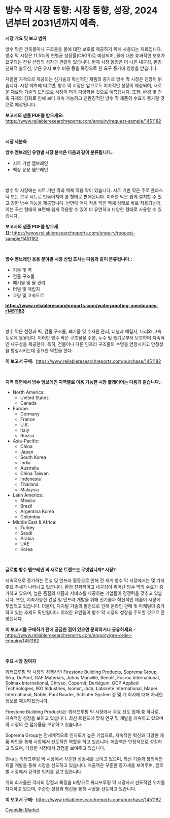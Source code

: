 <p><h1>방수 막 시장 동향: 시장 동향, 성장, 2024년부터 2031년까지 예측.</h1></p><p><strong>시장 개요 및 보고 범위</strong></p>
<p><p>방수 막은 건축물이나 구조물을 물에 대한 보호를 제공하기 위해 사용되는 재료입니다. 방수 막 시장은 11.5%의 연평균 성장률(CAGR)로 예상되며, 물에 대한 효과적인 보호가 요구되는 건설 산업의 성장과 관련이 있습니다. 현재 시장 동향은 더 나은 내구성, 환경 친화적 솔루션, 낮은 유지 보수 비용 등을 특징으로 한 요구 증가에 영향을 받습니다.</p><p>저렴한 가격으로 제공되는 신기술과 혁신적인 제품의 증가로 방수 막 시장은 전망이 밝습니다. 시장 예측에 따르면, 방수 막 시장은 앞으로도 지속적인 성장이 예상되며, 새로운 재료와 기술의 도입으로 시장이 더욱 다양화될 것으로 예측됩니다. 또한, 환경 및 건축 규제의 강화로 인해 보다 지속 가능하고 친환경적인 방수 막 제품의 수요가 증가할 것으로 예상됩니다.</p></p>
<p><strong>보고서의 샘플 PDF를 받으세요:</strong> <a href="https://www.reliableresearchreports.com/enquiry/request-sample/1451182">https://www.reliableresearchreports.com/enquiry/request-sample/1451182</a></p>
<p>&nbsp;</p>
<p><strong>시장 세분화</strong></p>
<p><strong>방수 멤브레인 유형별 시장 분석은 다음과 같이 분류됩니다.:</strong></p>
<p><ul><li>시트 기반 멤브레인</li><li>액상 응용 멤브레인</li></ul></p>
<p>&nbsp;</p>
<p><p>방수 막 시장에는 시트 기반 막과 액체 적용 막이 있습니다. 시트 기반 막은 주로 플라스틱 또는 고무 시트로 만들어지며 롤 형태로 판매됩니다. 이러한 막은 쉽게 설치할 수 있고 강한 방수 기능을 제공합니다. 반면에 액체 적용 막은 액체 상태로 바로 적용되는데, 이는 곡선 형태의 표면에 쉽게 적용할 수 있어 더 유연하고 다양한 형태로 사용할 수 있습니다.</p></p>
<p><strong>보고서의 샘플 PDF를 받으세요:</strong>&nbsp;<a href="https://www.reliableresearchreports.com/enquiry/request-sample/1451182">https://www.reliableresearchreports.com/enquiry/request-sample/1451182</a></p>
<p>&nbsp;</p>
<p><strong> 방수 멤브레인 응용 분야별 시장 산업 조사는 다음과 같이 분류됩니다.:</strong></p>
<p><ul><li>지붕 및 벽</li><li>건물 구조물</li><li>폐기물 및 물 관리</li><li>터널 및 매립지</li><li>교량 및 고속도로</li></ul></p>
<p><strong><a href="https://www.reliableresearchreports.com/waterproofing-membranes-r1451182">https://www.reliableresearchreports.com/waterproofing-membranes-r1451182</a></strong></p>
<p>&nbsp;</p>
<p><p>방수 막은 천장과 벽, 건물 구조물, 폐기물 및 수자원 관리, 터널과 매립지, 다리와 고속도로에 응용된다. 이러한 방수 막은 구조물을 수분, 누수 및 습기로부터 보호하며 지속적인 내구성을 제공한다. 특히, 건물이나 다른 인프라 구조물의 수명을 연장시키고 안정성을 향상시키는데 중요한 역할을 한다.</p></p>
<p><strong>이 보고서 구매:</strong>&nbsp; <a href="https://www.reliableresearchreports.com/purchase/1451182">https://www.reliableresearchreports.com/purchase/1451182</a></p>
<p>&nbsp;</p>
<p><strong>지역 측면에서 방수 멤브레인 지역별로 이용 가능한 시장 플레이어는 다음과 같습니다.:</strong></p>
<p><ul>
    <li>
        North America:
        <ul>
            <li>United States</li>
            <li>Canada</li>
        </ul>
    </li>
    <li>
        Europe:
        <ul>
            <li>Germany</li>
            <li>France</li>
            <li>U.K.</li>
            <li>Italy</li>
            <li>Russia</li>
        </ul>
    </li>
    <li>
        Asia-Pacific:
        <ul>
            <li>China</li>
            <li>Japan</li>
            <li>South Korea</li>
            <li>India</li>
            <li>Australia</li>
            <li>China Taiwan</li>
            <li>Indonesia</li>
            <li>Thailand</li>
            <li>Malaysia</li>
        </ul>
    </li>
    <li>
        Latin America:
        <ul>
            <li>Mexico</li>
            <li>Brazil</li>
            <li>Argentina Korea</li>
            <li>Colombia</li>
        </ul>
    </li>
    <li>
        Middle East & Africa:
        <ul>
            <li>Turkey</li>
            <li>Saudi</li>
            <li>Arabia</li>
            <li>UAE</li>
            <li>Korea</li>
        </ul>
    </li>
    </ul></p>
<p>&nbsp;</p>
<p><strong>글로벌 방수 멤브레인 의 새로운 트렌드는 무엇입니까? 시장?</strong></p>
<p><p>지속적으로 증가하는 건설 및 인프라 활동으로 인해 전 세계 방수 막 시장에서는 몇 가지 주요 추세가 나타나고 있습니다. 환경 친화적이고 내구성이 뛰어난 방수 막의 수요가 증가하고 있으며, 높은 품질의 제품과 서비스를 제공하는 기업들이 경쟁력을 갖추고 있습니다. 또한, 지속가능한 건설 및 인프라 개발을 위해 신기술과 혁신적인 제품이 시장에 투입되고 있습니다. 더불어, 디지털 기술의 발전으로 인해 온라인 판매 및 마케팅이 증가하고 있는 추세도 확인됩니다. 이러한 요인들이 방수 막 시장의 성장을 주도할 것으로 전망됩니다.</p></p>
<p><strong>이 보고서를 구매하기 전에 궁금한 점이 있으면 문의하거나 공유하세요.</strong>- <a href="https://www.reliableresearchreports.com/enquiry/pre-order-enquiry/1451182">https://www.reliableresearchreports.com/enquiry/pre-order-enquiry/1451182</a></p>
<p>&nbsp;</p>
<p><strong>주요 시장 참여자</strong></p>
<p><p>워터프루핑 막 시장의 경쟁사인 Firestone Building Products, Soprema Group, Sika, DuPont, GAF Materials, Johns Manville, Renolit, Fosroc International, Solmax International, Chryso, Copernit, Derbigum, GCP Applied Technologies, IKO Industries, Isomat, Juta, Laticrete International, Mapei International, Noble, Paul Bauder, Schluter System 중 몇 개 회사에 대해 자세한 정보를 제공하겠습니다.</p><p>Firestone Building Products는 워터프루핑 막 시장에서 주요 선도 업체 중 하나로, 지속적인 성장을 보이고 있습니다. 최신 트렌드에 맞춰 연구 및 개발을 지속하고 있으며 막 시장의 큰 점유율을 보유하고 있습니다.</p><p>Soprema Group는 전세계적으로 인지도가 높은 기업으로, 지속적인 혁신과 다양한 제품 라인을 통해 시장에서 선도적인 역할을 하고 있습니다. 매출액은 안정적으로 성장하고 있으며, 다양한 시장에서 강점을 보여주고 있습니다.</p><p>Sika는 워터프루핑 막 시장에서 꾸준한 성장세를 보이고 있으며, 최신 기술과 창의적인 제품 개발을 통해 시장을 선도하고 있습니다. 매출액은 꾸준한 증가세를 보여주며, 글로벌 시장에서 강력한 입지를 갖고 있습니다.</p><p>위의 회사들은 각자의 강점과 특징을 바탕으로 워터프루핑 막 시장에서 선도적인 위치를 차지하고 있으며, 꾸준한 성장과 혁신을 통해 시장을 선도하고 있습니다.</p></p>
<p><strong>이 보고서 구매:</strong>&nbsp;&nbsp;<a href="https://www.reliableresearchreports.com/purchase/1451182">https://www.reliableresearchreports.com/purchase/1451182</a></p>
<p><p><a href="https://fearless-okapi-6c8.notion.site/Global-Cyanidin-Market-Size-and-Market-Trends-Insights-and-Projections-from-2024-to-2031-173b86c4f6a64fa49c14b781bdfeea07">Cyanidin Market</a></p></p>